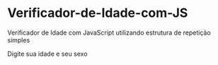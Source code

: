 # Verificador-de-Idade-com-JS
Verificador de Idade com JavaScript utilizando estrutura de repetição simples

Digite sua idade e seu sexo 
